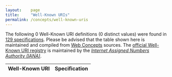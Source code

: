 ```yaml
---
layout:    page
title:     "Well-Known URIs"
permalink: /concepts/well-known-uris
---
```




The following 0 Well-Known URI definitions (0 distinct values) were found in [129 specifications](/specs). Please be advised that the table shown here is maintained and compiled from [Web Concepts](/) sources. The [official Well-Known URI registry](http://www.iana.org/assignments/well-known-uris/well-known-uris.xhtml) is maintained by the [*Internet Assigned Numbers Authority (IANA)*](http://www.iana.org/).

Well-Known URI | Specification
-------: | :-------
